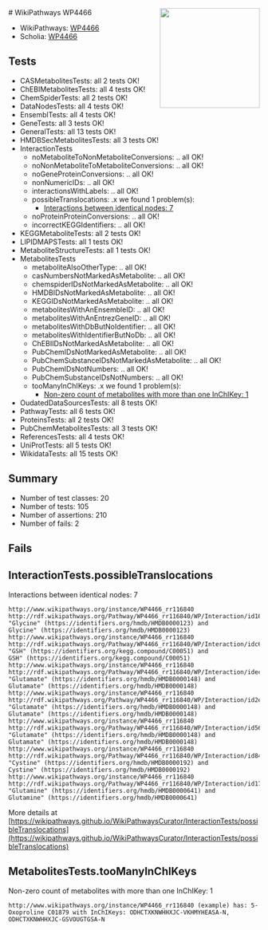 <img style="float: right; width: 200px" src="https://upload.wikimedia.org/wikipedia/commons/thumb/8/83/Wplogo_with_text_500.png/640px-Wplogo_with_text_500.png" />
# WikiPathways WP4466

* WikiPathways: [WP4466](https://new.wikipathways.org/pathways/WP4466)
* Scholia: [WP4466](https://scholia.toolforge.org/wikipathways/WP4466)
## Tests
* CASMetabolitesTests: all 2 tests OK!
* ChEBIMetabolitesTests: all 4 tests OK!
* ChemSpiderTests: all 2 tests OK!
* DataNodesTests: all 4 tests OK!
* EnsemblTests: all 4 tests OK!
* GeneTests: all 3 tests OK!
* GeneralTests: all 13 tests OK!
* HMDBSecMetabolitesTests: all 3 tests OK!
* InteractionTests
    * noMetaboliteToNonMetaboliteConversions: .. all OK!
    * noNonMetaboliteToMetaboliteConversions: .. all OK!
    * noGeneProteinConversions: .. all OK!
    * nonNumericIDs: .. all OK!
    * interactionsWithLabels: .. all OK!
    * possibleTranslocations: .x we found 1 problem(s):
        * [Interactions between identical nodes: 7](#1c11820c)
    * noProteinProteinConversions: .. all OK!
    * incorrectKEGGIdentifiers: .. all OK!
* KEGGMetaboliteTests: all 2 tests OK!
* LIPIDMAPSTests: all 1 tests OK!
* MetaboliteStructureTests: all 1 tests OK!
* MetabolitesTests
    * metaboliteAlsoOtherType: .. all OK!
    * casNumbersNotMarkedAsMetabolite: .. all OK!
    * chemspiderIDsNotMarkedAsMetabolite: .. all OK!
    * HMDBIDsNotMarkedAsMetabolite: .. all OK!
    * KEGGIDsNotMarkedAsMetabolite: .. all OK!
    * metabolitesWithAnEnsembleID: .. all OK!
    * metabolitesWithAnEntrezGeneID: .. all OK!
    * metabolitesWithDbButNoIdentifier: .. all OK!
    * metabolitesWithIdentifierButNoDb: .. all OK!
    * ChEBIIDsNotMarkedAsMetabolite: .. all OK!
    * PubChemIDsNotMarkedAsMetabolite: .. all OK!
    * PubChemSubstanceIDsNotMarkedAsMetabolite: .. all OK!
    * PubChemIDsNotNumbers: .. all OK!
    * PubChemSubstanceIDsNotNumbers: .. all OK!
    * tooManyInChIKeys: .x we found 1 problem(s):
        * [Non-zero count of metabolites with more than one InChIKey: 1](#a4e4037e)
* OudatedDataSourcesTests: all 8 tests OK!
* PathwayTests: all 6 tests OK!
* ProteinsTests: all 2 tests OK!
* PubChemMetabolitesTests: all 3 tests OK!
* ReferencesTests: all 4 tests OK!
* UniProtTests: all 5 tests OK!
* WikidataTests: all 15 tests OK!


## Summary

* Number of test classes: 20
* Number of tests: 105
* Number of assertions: 210
* Number of fails: 2

## Fails

<a name="1c11820c" />

## InteractionTests.possibleTranslocations

Interactions between identical nodes: 7
```
http://www.wikipathways.org/instance/WP4466_rr116840 http://rdf.wikipathways.org/Pathway/WP4466_rr116840/WP/Interaction/id16e74fcd "Glycine" (https://identifiers.org/hmdb/HMDB0000123) and 
Glycine" (https://identifiers.org/hmdb/HMDB0000123)
http://www.wikipathways.org/instance/WP4466_rr116840 http://rdf.wikipathways.org/Pathway/WP4466_rr116840/WP/Interaction/idc647ba3a "GSH" (https://identifiers.org/kegg.compound/C00051) and 
GSH" (https://identifiers.org/kegg.compound/C00051)
http://www.wikipathways.org/instance/WP4466_rr116840 http://rdf.wikipathways.org/Pathway/WP4466_rr116840/WP/Interaction/idec83f534 "Glutamate" (https://identifiers.org/hmdb/HMDB0000148) and 
Glutamate" (https://identifiers.org/hmdb/HMDB0000148)
http://www.wikipathways.org/instance/WP4466_rr116840 http://rdf.wikipathways.org/Pathway/WP4466_rr116840/WP/Interaction/id2eea309e "Glutamate" (https://identifiers.org/hmdb/HMDB0000148) and 
Glutamate" (https://identifiers.org/hmdb/HMDB0000148)
http://www.wikipathways.org/instance/WP4466_rr116840 http://rdf.wikipathways.org/Pathway/WP4466_rr116840/WP/Interaction/id56a256eb "Glutamate" (https://identifiers.org/hmdb/HMDB0000148) and 
Glutamate" (https://identifiers.org/hmdb/HMDB0000148)
http://www.wikipathways.org/instance/WP4466_rr116840 http://rdf.wikipathways.org/Pathway/WP4466_rr116840/WP/Interaction/id84f40e0 "Cystine" (https://identifiers.org/hmdb/HMDB0000192) and 
Cystine" (https://identifiers.org/hmdb/HMDB0000192)
http://www.wikipathways.org/instance/WP4466_rr116840 http://rdf.wikipathways.org/Pathway/WP4466_rr116840/WP/Interaction/id1734cd9 "Glutamine" (https://identifiers.org/hmdb/HMDB0000641) and 
Glutamine" (https://identifiers.org/hmdb/HMDB0000641)
```

More details at [https://wikipathways.github.io/WikiPathwaysCurator/InteractionTests/possibleTranslocations](https://wikipathways.github.io/WikiPathwaysCurator/InteractionTests/possibleTranslocations)

<a name="a4e4037e" />

## MetabolitesTests.tooManyInChIKeys

Non-zero count of metabolites with more than one InChIKey: 1
```
http://www.wikipathways.org/instance/WP4466_rr116840 (example) has: 5-Oxoproline C01879 with InChIKeys: ODHCTXKNWHHXJC-VKHMYHEASA-N, ODHCTXKNWHHXJC-GSVOUGTGSA-N
```

